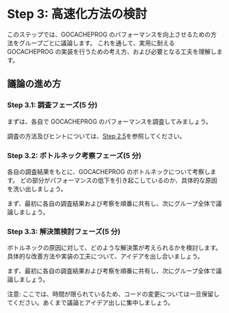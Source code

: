 # Step 3: 高速化方法の検討

このステップでは、GOCACHEPROG のパフォーマンスを向上させるための方法をグループごとに議論します。
これを通して、実用に耐える GOCACHEPROG の実装を行うための考え方、および必要となる工夫を理解します。

## 議論の進め方

### Step 3.1: 調査フェーズ(5 分)

まずは、各自で GOCACHEPROG のパフォーマンスを調査してみましょう。

調査の方法及びヒントについては、[Step 2.5](./step2.md#step-25-発展2-速度のボトルネックを調査してみよう)を参照してください。

### Step 3.2: ボトルネック考察フェーズ(5 分)

各自の調査結果をもとに、GOCACHEPROG のボトルネックについて考察します。
どの部分がパフォーマンスの低下を引き起こしているのか、具体的な原因を洗い出しましょう。

まず、最初に各自の調査結果および考察を順番に共有し、次にグループ全体で議論しましょう。

### Step 3.3: 解決策検討フェーズ(5 分)

ボトルネックの原因に対して、どのような解決策が考えられるかを検討します。
具体的な改善方法や実装の工夫について、アイデアを出し合いましょう。

まず、最初に各自の調査結果および考察を順番に共有し、次にグループ全体で議論しましょう。

注意: ここでは、時間が限られているため、コードの変更については一旦保留してください。あくまで議論とアイデア出しに集中しましょう。
